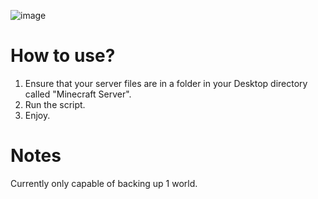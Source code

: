 ![image](https://github.com/user-attachments/assets/acf8080d-3722-4b74-b360-13b555447694)


# How to use? 

1. Ensure that your server files are in a folder in your Desktop directory called "Minecraft Server".
2. Run the script.
3. Enjoy. 

# Notes
Currently only capable of backing up 1 world. 
